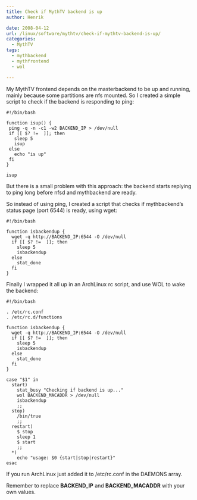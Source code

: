 ```yaml
---
title: Check if MythTV backend is up
author: Henrik

date: 2008-04-12
url: /linux/software/mythtv/check-if-mythtv-backend-is-up/
categories:
  - MythTV
tags:
  - mythbackend
  - mythfrontend
  - wol

---
```

My MythTV frontend depends on the masterbackend to be up and running, mainly because some partitions are nfs mounted. So I created a simple script to check if the backend is responding to ping:<!--more-->

<pre>
<code class="language-bash">#!/bin/bash

function isup() {
 ping -q -n -c1 -w2 BACKEND_IP &gt; /dev/null
 if [[ $? !=  ]]; then
   sleep 5
   isup
 else
   echo "is up"
 fi
}

isup</code></pre>

But there is a small problem with this approach: the backend starts replying to ping long before nfsd and mythbackend are ready.

So instead of using ping, I created a script that checks if mythbackend&#8217;s status page (port 6544) is ready, using wget:

<pre>
<code class="language-bash">#!/bin/bash

function isbackendup {
  wget -q http://BACKEND_IP:6544 -O /dev/null
  if [[ $? !=  ]]; then
    sleep 5
    isbackendup
  else
    stat_done
  fi
}
</code></pre>

Finally I wrapped it all up in an ArchLinux rc script, and use WOL to wake the backend:

<pre>
<code class="language-bash">#!/bin/bash

. /etc/rc.conf
. /etc/rc.d/functions

function isbackendup {
  wget -q http://BACKEND_IP:6544 -O /dev/null
  if [[ $? !=  ]]; then
    sleep 5
    isbackendup
  else
    stat_done
  fi
}

case "$1" in
  start)
    stat_busy "Checking if backend is up..."
    wol BACKEND_MACADDR &gt; /dev/null
    isbackendup
    ;;
  stop)
    /bin/true
    ;;
  restart)
    $ stop
    sleep 1
    $ start
    ;;
  *)
    echo "usage: $0 {start|stop|restart}"
esac
</code></pre>

If you run ArchLinux just added it to /etc/rc.conf in the DAEMONS array.

Remember to replace **BACKEND_IP** and **BACKEND_MACADDR** with your own values.
